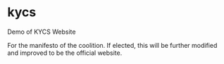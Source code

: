 # kycs
Demo of KYCS Website

For the manifesto of the coolition. If elected, this will be further modified and improved to be the official website.
